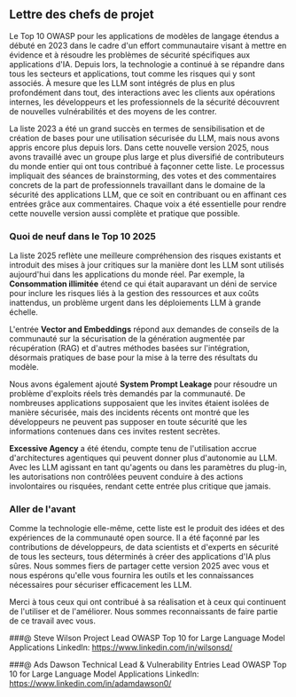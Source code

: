 ## Lettre des chefs de projet

Le Top 10 OWASP pour les applications de modèles de langage étendus a débuté en 2023 dans le cadre d'un effort communautaire visant à mettre en évidence et à résoudre les problèmes de sécurité spécifiques aux applications d'IA. Depuis lors, la technologie a continué à se répandre dans tous les secteurs et applications, tout comme les risques qui y sont associés. À mesure que les LLM sont intégrés de plus en plus profondément dans tout, des interactions avec les clients aux opérations internes, les développeurs et les professionnels de la sécurité découvrent de nouvelles vulnérabilités et des moyens de les contrer.

La liste 2023 a été un grand succès en termes de sensibilisation et de création de bases pour une utilisation sécurisée du LLM, mais nous avons appris encore plus depuis lors. Dans cette nouvelle version 2025, nous avons travaillé avec un groupe plus large et plus diversifié de contributeurs du monde entier qui ont tous contribué à façonner cette liste. Le processus impliquait des séances de brainstorming, des votes et des commentaires concrets de la part de professionnels travaillant dans le domaine de la sécurité des applications LLM, que ce soit en contribuant ou en affinant ces entrées grâce aux commentaires. Chaque voix a été essentielle pour rendre cette nouvelle version aussi complète et pratique que possible.

### Quoi de neuf dans le Top 10 2025

La liste 2025 reflète une meilleure compréhension des risques existants et introduit des mises à jour critiques sur la manière dont les LLM sont utilisés aujourd'hui dans les applications du monde réel. Par exemple, la **Consommation illimitée** étend ce qui était auparavant un déni de service pour inclure les risques liés à la gestion des ressources et aux coûts inattendus, un problème urgent dans les déploiements LLM à grande échelle.

L'entrée **Vector and Embeddings** répond aux demandes de conseils de la communauté sur la sécurisation de la génération augmentée par récupération (RAG) et d'autres méthodes basées sur l'intégration, désormais pratiques de base pour la mise à la terre des résultats du modèle.

Nous avons également ajouté **System Prompt Leakage** pour résoudre un problème d'exploits réels très demandés par la communauté. De nombreuses applications supposaient que les invites étaient isolées de manière sécurisée, mais des incidents récents ont montré que les développeurs ne peuvent pas supposer en toute sécurité que les informations contenues dans ces invites restent secrètes.

**Excessive Agency** a été étendu, compte tenu de l'utilisation accrue d'architectures agentiques qui peuvent donner plus d'autonomie au LLM.  Avec les LLM agissant en tant qu'agents ou dans les paramètres du plug-in, les autorisations non contrôlées peuvent conduire à des actions involontaires ou risquées, rendant cette entrée plus critique que jamais.

### Aller de l'avant

Comme la technologie elle-même, cette liste est le produit des idées et des expériences de la communauté open source. Il a été façonné par les contributions de développeurs, de data scientists et d'experts en sécurité de tous les secteurs, tous déterminés à créer des applications d'IA plus sûres. Nous sommes fiers de partager cette version 2025 avec vous et nous espérons qu'elle vous fournira les outils et les connaissances nécessaires pour sécuriser efficacement les LLM.

Merci à tous ceux qui ont contribué à sa réalisation et à ceux qui continuent de l'utiliser et de l'améliorer. Nous sommes reconnaissants de faire partie de ce travail avec vous.


###@ Steve Wilson
Project Lead
OWASP Top 10 for Large Language Model Applications
LinkedIn: https://www.linkedin.com/in/wilsonsd/

###@ Ads Dawson
Technical Lead & Vulnerability Entries Lead
OWASP Top 10 for Large Language Model Applications
LinkedIn: https://www.linkedin.com/in/adamdawson0/
